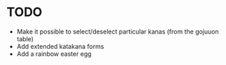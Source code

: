 # TODO

* Make it possible to select/deselect particular kanas (from the gojuuon table)
* Add extended katakana forms
* Add a rainbow easter egg
